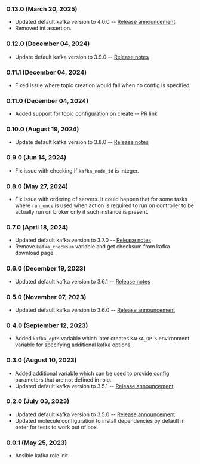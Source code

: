 ### 0.13.0 (March 20, 2025)

* Updated default kafka version to 4.0.0 -- [Release announcement](https://kafka.apache.org/blog#apache_kafka_400_release_announcement)
* Removed int assertion.

### 0.12.0 (December 04, 2024)

* Update default kafka version to 3.9.0 -- [Release notes](https://downloads.apache.org/kafka/3.9.0/RELEASE_NOTES.html)

### 0.11.1 (December 04, 2024)

* Fixed issue where topic creation would fail when no config is specified.

### 0.11.0 (December 04, 2024)

* Added support for topic configuration on create -- [PR link](https://github.com/dragomirr/ansible-role-kafka/pull/6)

### 0.10.0 (August 19, 2024)

* Update default kafka version to 3.8.0 -- [Release notes](https://kafka.apache.org/blog#apache_kafka_380_release_announcement)

### 0.9.0 (Jun 14, 2024)

* Fix issue with checking if `kafka_node_id` is integer.

### 0.8.0 (May 27, 2024)

* Fix issue with ordering of servers. It could happen that for some tasks where `run_once` is used when action is required to run on controller to be actually run on broker only if such instance is present.

### 0.7.0 (April 18, 2024)

* Updated default kafka version to 3.7.0 -- [Release notes](https://kafka.apache.org/blog#apache_kafka_370_release_announcement)
* Remove `kafka_checksum` variable and get checksum from kafka download page.

### 0.6.0 (December 19, 2023)

* Updated default kafka version to 3.6.1 -- [Release notes](https://downloads.apache.org/kafka/3.6.1/RELEASE_NOTES.html)

### 0.5.0 (November 07, 2023)

* Updated default kafka version to 3.6.0 -- [Release announcement](https://kafka.apache.org/blog#apache_kafka_360_release_announcement)

### 0.4.0 (September 12, 2023)

* Added `kafka_opts` variable which later creates `KAFKA_OPTS` environment variable for specifying additional kafka options.

### 0.3.0 (August 10, 2023)

* Added additional variable which can be used to provide config parameters that are not defined in role.
* Updated default kafka version to 3.5.1 -- [Release announcement](https://kafka.apache.org/blog#apache_kafka_351_release_announcement)

### 0.2.0 (July 03, 2023)

* Updated default kafka version to 3.5.0 -- [Release announcement](https://kafka.apache.org/blog#apache_kafka_350_release_announcement)
* Updated molecule configuration to install dependencies by default in order for tests to work out of box.

### 0.0.1 (May 25, 2023)

* Ansible kafka role init.

